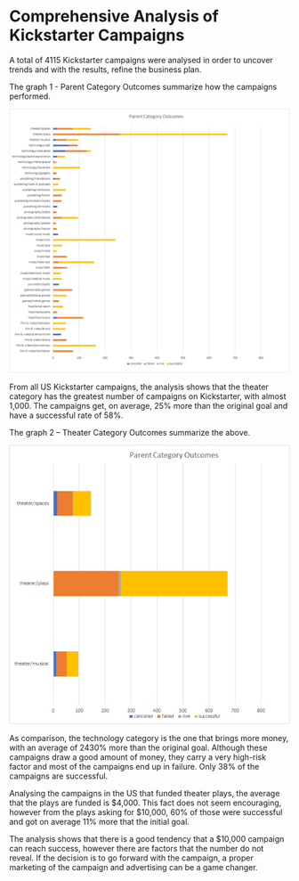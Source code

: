 # Comprehensive Analysis of Kickstarter Campaigns
A total of 4115 Kickstarter campaigns were analysed in order to uncover trends and with the results, refine the business plan. 

The graph 1 - Parent Category Outcomes summarize how the campaigns performed.

![Parent Category Outcomes](.\Report_Graph1.png)

From all US Kickstarter campaigns, the analysis shows that the theater category has the greatest number of campaigns on Kickstarter, with almost 1,000. The campaigns get, on average, 25% more than the original goal and have a successful rate of 58%.

The graph 2 – Theater Category Outcomes summarize the above.

![Theater Category Outcomes](./Report_Graph2.png)

As comparison, the technology category is the one that brings more money, with an average of 2430% more than the original goal. Although these campaigns draw a good amount of money, they carry a very high-risk factor and most of the campaigns end up in failure. Only 38% of the campaigns are successful.
                                                         
Analysing the campaigns in the US that funded theater plays, the average that the plays are funded is $4,000. This fact does not seem encouraging, however from the plays asking for $10,000, 60% of those were successful and got on average 11% more that the initial goal.

The analysis shows that there is a good tendency that a $10,000 campaign can reach success, however there are factors that the number do not reveal. If the decision is to go forward with the campaign, a proper marketing of the campaign and advertising can be a game changer.
